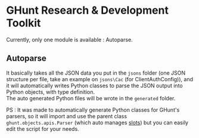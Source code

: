 # GHunt Research & Development Toolkit

Currently, only one module is available : Autoparse.

## Autoparse
It basically takes all the JSON data you put in the `jsons` folder (one JSON structure per file, take an example on `jsons\Cac` (for ClientAuthConfig)), and it will automatically writes Python classes to parse the JSON output into Python objects, with type definition.\
The auto generated Python files will be wrote in the `generated` folder.

PS : It was made to automatically generate Python classes for GHunt's parsers, so it will import and use the parent class `ghunt.objects.apis.Parser` (which auto manages [slots](https://betterprogramming.pub/optimize-your-python-programs-for-free-with-slots-4ff4e1611d9d)) but you can easily edit the script for your needs.